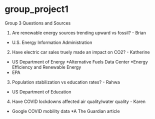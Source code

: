 # group_project1

Group 3 Questions and Sources
1) Are renewable energy sources trending upward vs fossil? - Brian
  * U.S. Energy Information Administration

2) Have electric car sales truely made an impact on CO2? - Katherine
  * US Department of Energy
      *Alternative Fuels Data Center
      *Energy Efficiency and Renewable Energy
  * EPA
3) Population stabilization vs education rates? - Rahwa
  * US Department of Education

4) Have COVID lockdowns affected air quality/water quality  - Karen
  * Google COVID mobility data
  *A The Guardian article
